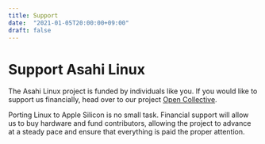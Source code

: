 ```yaml
---
title: Support
date:  "2021-01-05T20:00:00+09:00"
draft: false
---
```


# Support Asahi Linux

The Asahi Linux project is funded by individuals like you. If you would like to support us financially, head over to our project [Open Collective](https://opencollective.com/asahilinux).

Porting Linux to Apple Silicon is no small task. Financial support will allow
us to buy hardware and fund contributors, allowing the project to advance at a
steady pace and ensure that everything is paid the proper attention.


